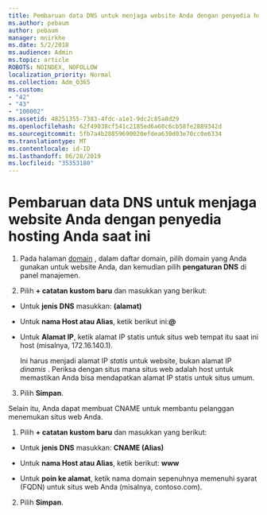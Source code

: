 ```yaml
---
title: Pembaruan data DNS untuk menjaga website Anda dengan penyedia hosting Anda saat ini
ms.author: pebaum
author: pebaum
manager: mnirkhe
ms.date: 5/2/2018
ms.audience: Admin
ms.topic: article
ROBOTS: NOINDEX, NOFOLLOW
localization_priority: Normal
ms.collection: Adm_O365
ms.custom:
- "42"
- "43"
- "100002"
ms.assetid: 48251355-7383-4fdc-a1e1-9dc2c85a8d29
ms.openlocfilehash: 62f49038cf541c2185ed6a60c6cb58fe2889342d
ms.sourcegitcommit: 5fb7a4b28859690020efdea630d03e70cc0e6334
ms.translationtype: MT
ms.contentlocale: id-ID
ms.lasthandoff: 06/28/2019
ms.locfileid: "35353180"
---
```

# <a name="update-dns-records-to-keep-your-website-with-your-current-hosting-provider"></a>Pembaruan data DNS untuk menjaga website Anda dengan penyedia hosting Anda saat ini

1. Pada halaman [domain](https://portal.office.com/adminportal/home#/Domains) , dalam daftar domain, pilih domain yang Anda gunakan untuk website Anda, dan kemudian pilih **pengaturan DNS** di panel manajemen.

2. Pilih **+ catatan kustom baru** dan masukkan yang berikut:

  - Untuk **jenis DNS** masukkan: **(alamat)**

  - Untuk **nama Host atau Alias**, ketik berikut ini:**@**

  - Untuk **Alamat IP**, ketik alamat IP statis untuk situs web tempat itu saat ini host (misalnya, 172.16.140.1).

    Ini harus menjadi alamat IP *statis* untuk website, bukan alamat IP *dinamis* . Periksa dengan situs mana situs web adalah host untuk memastikan Anda bisa mendapatkan alamat IP statis untuk situs umum.

3. Pilih **Simpan**.

Selain itu, Anda dapat membuat CNAME untuk membantu pelanggan menemukan situs web Anda.
  
1. Pilih **+ catatan kustom baru** dan masukkan yang berikut:

  - Untuk **jenis DNS** masukkan: **CNAME (Alias)**

  - Untuk **nama Host atau Alias**, ketik berikut: **www**

  - Untuk **poin ke alamat**, ketik nama domain sepenuhnya memenuhi syarat (FQDN) untuk situs web Anda (misalnya, contoso.com).

2. Pilih **Simpan**.
